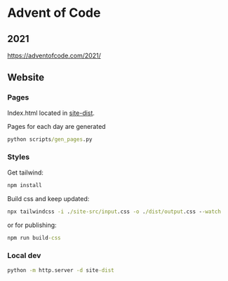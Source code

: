 # Advent of Code

## 2021

<https://adventofcode.com/2021/>

## Website

### Pages

Index.html located in [site-dist](site-dist/).

Pages for each day are generated

```cmd
python scripts/gen_pages.py
```

### Styles

Get tailwind:

```cmd
npm install
```

Build css and keep updated:

```cmd
npx tailwindcss -i ./site-src/input.css -o ./dist/output.css --watch
```

or for publishing:

```cmd
npm run build-css
```

### Local dev

```cmd
python -m http.server -d site-dist
```
